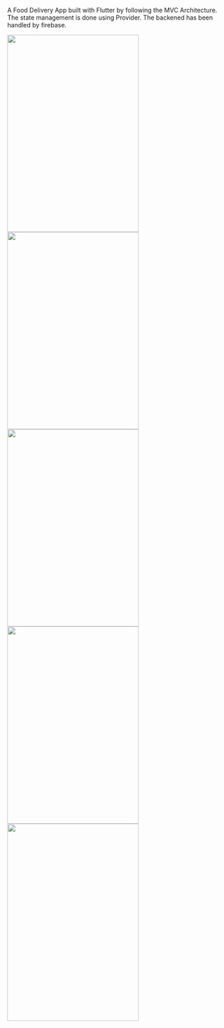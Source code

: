 A Food Delivery App built with Flutter by following the MVC Architecture. The state management is done using Provider. The backened has been handled by firebase.


<img src="https://user-images.githubusercontent.com/75217894/163344575-0d087984-0867-4539-a02b-db81956becfb.png" width="300" height="450" />  <img src="https://user-images.githubusercontent.com/75217894/163344669-ac0d08c7-93b6-4e41-8bcd-964ec1f5305b.png" width="300" height="450" />  <img src="https://user-images.githubusercontent.com/75217894/163344841-85eafd02-f0cc-49b9-ba44-6861bfd93617.png" width="300" height="450" />  <img src="https://user-images.githubusercontent.com/75217894/163344847-e3085055-1d36-408c-9e6d-50aa3c3028b1.png" width="300" height="450" />  <img src="https://user-images.githubusercontent.com/75217894/163344855-5490b725-c642-4e88-a328-d3b5cd9bcda3.png" width="300" height="450" />
